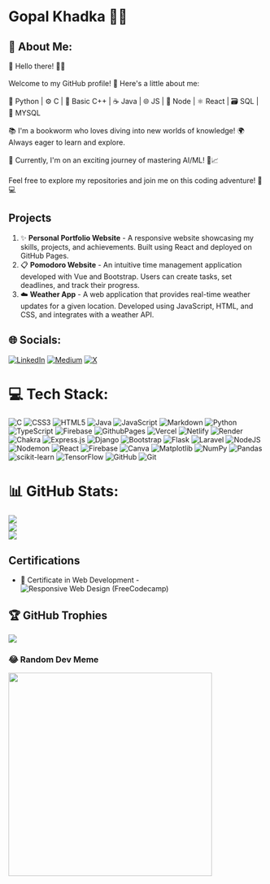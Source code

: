 # Gopal Khadka 👨‍💻

## 💫 About Me:
👋 Hello there! 👨‍💻<br><br>Welcome to my GitHub profile! 🚀 Here's a little about me:<br><br>🐍 Python | ⚙️ C | 🌟 Basic C++ | ☕️ Java | 🌐 JS | 🌱 Node | ⚛️ React | 🗃️ SQL | 🐬 MYSQL<br><br>📚 I'm a bookworm who loves diving into new worlds of knowledge! 🌍 Always eager to learn and explore.<br><br>🧠 Currently, I'm on an exciting journey of mastering AI/ML! 🤖📈<br><br>Feel free to explore my repositories and join me on this coding adventure! 🌟💻

## Projects
1. ✨ **Personal Portfolio Website** - A responsive website showcasing my skills, projects, and achievements. Built using React and deployed on GitHub Pages.
2. 📋 **Pomodoro Website** - An intuitive time management application developed with Vue and Bootstrap. Users can create tasks, set deadlines, and track their progress.
3. ☁️ **Weather App** - A web application that provides real-time weather updates for a given location. Developed using JavaScript, HTML, and CSS, and integrates with a weather API.


## 🌐 Socials:
[![LinkedIn](https://img.shields.io/badge/LinkedIn-%230077B5.svg?logo=linkedin&logoColor=white)](https://linkedin.com/in/gopal-khadka-1523b3260) [![Medium](https://img.shields.io/badge/Medium-12100E?logo=medium&logoColor=white)](https://medium.com/@khadkagopal) [![X](https://img.shields.io/badge/X-black.svg?logo=X&logoColor=white)](https://x.com/GopalKhadkaa) 

# 💻 Tech Stack:
![C](https://img.shields.io/badge/c-%2300599C.svg?style=for-the-badge&logo=c&logoColor=white) ![CSS3](https://img.shields.io/badge/css3-%231572B6.svg?style=for-the-badge&logo=css3&logoColor=white) ![HTML5](https://img.shields.io/badge/html5-%23E34F26.svg?style=for-the-badge&logo=html5&logoColor=white) ![Java](https://img.shields.io/badge/java-%23ED8B00.svg?style=for-the-badge&logo=openjdk&logoColor=white) ![JavaScript](https://img.shields.io/badge/javascript-%23323330.svg?style=for-the-badge&logo=javascript&logoColor=%23F7DF1E) ![Markdown](https://img.shields.io/badge/markdown-%23000000.svg?style=for-the-badge&logo=markdown&logoColor=white) ![Python](https://img.shields.io/badge/python-3670A0?style=for-the-badge&logo=python&logoColor=ffdd54) ![TypeScript](https://img.shields.io/badge/typescript-%23007ACC.svg?style=for-the-badge&logo=typescript&logoColor=white) ![Firebase](https://img.shields.io/badge/firebase-%23039BE5.svg?style=for-the-badge&logo=firebase) ![GithubPages](https://img.shields.io/badge/github%20pages-121013?style=for-the-badge&logo=github&logoColor=white) ![Vercel](https://img.shields.io/badge/vercel-%23000000.svg?style=for-the-badge&logo=vercel&logoColor=white) ![Netlify](https://img.shields.io/badge/netlify-%23000000.svg?style=for-the-badge&logo=netlify&logoColor=#00C7B7) ![Render](https://img.shields.io/badge/Render-%46E3B7.svg?style=for-the-badge&logo=render&logoColor=white) ![Chakra](https://img.shields.io/badge/chakra-%234ED1C5.svg?style=for-the-badge&logo=chakraui&logoColor=white) ![Express.js](https://img.shields.io/badge/express.js-%23404d59.svg?style=for-the-badge&logo=express&logoColor=%2361DAFB) ![Django](https://img.shields.io/badge/django-%23092E20.svg?style=for-the-badge&logo=django&logoColor=white) ![Bootstrap](https://img.shields.io/badge/bootstrap-%238511FA.svg?style=for-the-badge&logo=bootstrap&logoColor=white) ![Flask](https://img.shields.io/badge/flask-%23000.svg?style=for-the-badge&logo=flask&logoColor=white) ![Laravel](https://img.shields.io/badge/laravel-%23FF2D20.svg?style=for-the-badge&logo=laravel&logoColor=white) ![NodeJS](https://img.shields.io/badge/node.js-6DA55F?style=for-the-badge&logo=node.js&logoColor=white) ![Nodemon](https://img.shields.io/badge/NODEMON-%23323330.svg?style=for-the-badge&logo=nodemon&logoColor=%BBDEAD) ![React](https://img.shields.io/badge/react-%2320232a.svg?style=for-the-badge&logo=react&logoColor=%2361DAFB) ![Firebase](https://img.shields.io/badge/firebase-a08021?style=for-the-badge&logo=firebase&logoColor=ffcd34) ![Canva](https://img.shields.io/badge/Canva-%2300C4CC.svg?style=for-the-badge&logo=Canva&logoColor=white) ![Matplotlib](https://img.shields.io/badge/Matplotlib-%23ffffff.svg?style=for-the-badge&logo=Matplotlib&logoColor=black) ![NumPy](https://img.shields.io/badge/numpy-%23013243.svg?style=for-the-badge&logo=numpy&logoColor=white) ![Pandas](https://img.shields.io/badge/pandas-%23150458.svg?style=for-the-badge&logo=pandas&logoColor=white) ![scikit-learn](https://img.shields.io/badge/scikit--learn-%23F7931E.svg?style=for-the-badge&logo=scikit-learn&logoColor=white) ![TensorFlow](https://img.shields.io/badge/TensorFlow-%23FF6F00.svg?style=for-the-badge&logo=TensorFlow&logoColor=white) ![GitHub](https://img.shields.io/badge/github-%23121011.svg?style=for-the-badge&logo=github&logoColor=white) ![Git](https://img.shields.io/badge/git-%23F05033.svg?style=for-the-badge&logo=git&logoColor=white)
# 📊 GitHub Stats:
![](https://github-readme-stats.vercel.app/api?username=Gopal-Khadka&theme=dark&hide_border=false&include_all_commits=true&count_private=false)<br/>
![](https://github-readme-streak-stats.herokuapp.com/?user=Gopal-Khadka&theme=dark&hide_border=false)<br/>
![](https://github-readme-stats.vercel.app/api/top-langs/?username=Gopal-Khadka&theme=dark&hide_border=false&include_all_commits=true&count_private=false&layout=compact)


## Certifications
- 📜 Certificate in Web Development - ![Responsive Web Design (FreeCodecamp)](https://www.freecodecamp.org/certification/fccea75acc3-90e0-4894-a586-f02646838359/responsive-web-design)

## 🏆 GitHub Trophies
![](https://github-profile-trophy.vercel.app/?username=Gopal-Khadka&theme=radical&no-frame=false&no-bg=true&margin-w=4)

### 😂 Random Dev Meme
<img src='https://memer-new.vercel.app/' style="height: 400px;"/>
